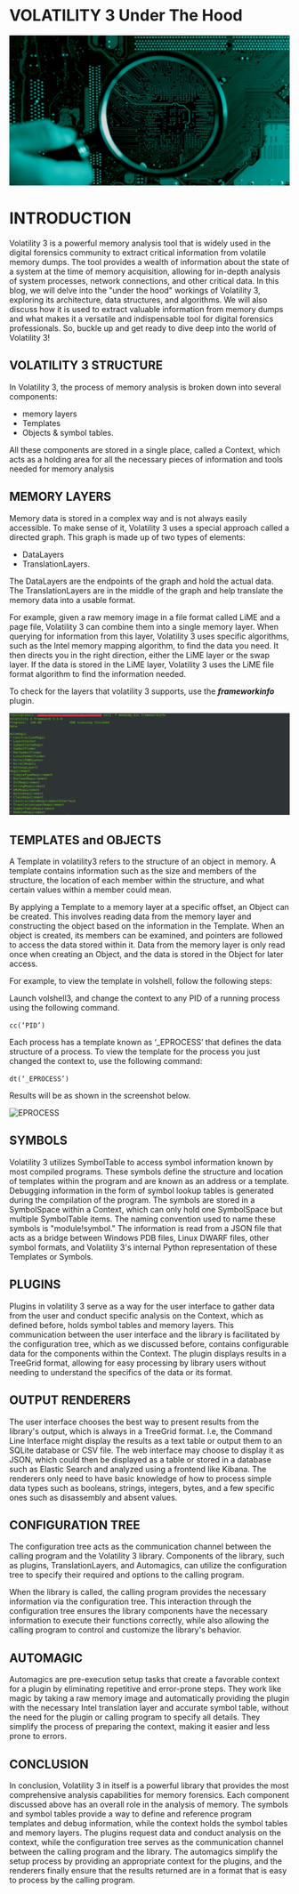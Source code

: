 # VOLATILITY 3 Under The Hood

![memory_forensics](/assets/images/favicon/shutterstock_562722673.jpg)

# INTRODUCTION

Volatility 3 is a powerful memory analysis tool that is widely used in the digital forensics community to extract critical information from volatile memory dumps. The tool provides a wealth of information about the state of a system at the time of memory acquisition, allowing for in-depth analysis of system processes, network connections, and other critical data. In this blog, we will delve into the "under the hood" workings of Volatility 3, exploring its architecture, data structures, and algorithms. We will also discuss how it is used to extract valuable information from memory dumps and what makes it a versatile and indispensable tool for digital forensics professionals. So, buckle up and get ready to dive deep into the world of Volatility 3! 


## VOLATILITY 3 STRUCTURE

 In Volatility 3, the process of memory analysis is broken down into several components:

* memory layers
* Templates
* Objects & symbol tables.

All these components are stored in a single place, called a Context, which acts as a holding area for all the necessary pieces of information and tools needed for memory analysis


## MEMORY LAYERS

Memory data is stored in a complex way and is not always easily accessible. To make sense of it, Volatility 3 uses a special approach called a directed graph. This graph is made up of two types of elements: 

* DataLayers
* TranslationLayers. 

The DataLayers are the endpoints of the graph and hold the actual data. The TranslationLayers are in the middle of the graph and help translate the memory data into a usable format.

For example, given a raw memory image in a file format called LiME and a page file, Volatility 3 can combine them into a single memory layer. When querying for information from this layer, Volatility 3 uses specific algorithms, such as the Intel memory mapping algorithm, to find the data you need. It then directs you in the right direction, either the LiME layer or the swap layer. If the data is stored in the LiME layer, Volatility 3 uses the LiME file format algorithm to find the information needed.

To check for the layers that volatility 3 supports, use the **_frameworkinfo_** plugin.

![framework_info](/assets/images/favicon/framework-info.png)


## TEMPLATES and OBJECTS

A Template in volatility3 refers to the structure of an object in memory. A template contains information such as the size and members of the structure, the location of each member within the structure, and what certain values within a member could mean.

By applying a Template to a memory layer at a specific offset, an Object can be created. This involves reading data from the memory layer and constructing the object based on the information in the Template. When an object is created,  its members can be examined, and pointers are followed to access the data stored within it. Data from the memory layer is only read once when creating an Object, and the data is stored in the Object for later access.

For example, to view the template in volshell, follow the following steps:

Launch volshell3, and change the context to any PID of a running process using the following  command.

```cc(‘PID’)```

Each process has a template known as ‘_EPROCESS’ that defines the data structure of a process. To view the template for the process you just changed the context to, use the following command:

```dt(‘_EPROCESS’)```

Results will be as shown in the screenshot below.

![EPROCESS](/assets/images/favicon/template.png)

## SYMBOLS

Volatility 3 utilizes SymbolTable to access symbol information known by most compiled programs. These symbols define the structure and location of templates within the program and are known as an address or a template. Debugging information in the form of symbol lookup tables is generated during the compilation of the program. The symbols are stored in a SymbolSpace within a Context, which can only hold one SymbolSpace but multiple SymbolTable items. The naming convention used to name these symbols is "module!symbol." The information is read from a JSON file that acts as a bridge between Windows PDB files, Linux DWARF files, other symbol formats, and Volatility 3's internal Python representation of  these Templates or Symbols.


## PLUGINS

Plugins in volatility 3 serve as a way for the user interface to gather data from the user and conduct specific analysis on the Context, which as defined before, holds symbol tables and memory layers. This communication between the user interface and the library is facilitated by the configuration tree, which as we discussed before, contains configurable data for the components within the Context. The plugin displays results in a TreeGrid format, allowing for easy processing by library users without needing to understand the specifics of the data or its format.


## OUTPUT RENDERERS

The user interface chooses the best way to present results from the library's output, which is always in a TreeGrid format. I.e, the Command Line Interface might display the results as a text table or output them to an SQLite database or CSV file. The web interface may choose to display it as JSON, which could then be displayed as a table or stored in a database such as Elastic Search and analyzed using a frontend like Kibana. The renderers only need to have basic knowledge of how to process simple data types such as booleans, strings, integers, bytes, and a few specific ones such as disassembly and absent values.


## CONFIGURATION TREE

The configuration tree acts as the communication channel between the calling program and the Volatility 3 library. Components of the library, such as plugins, TranslationLayers, and Automagics, can utilize the configuration tree to specify their required and options to the calling program. 

When the library is called, the calling program provides the necessary information via the configuration tree. This interaction through the configuration tree ensures the library components have the necessary information to execute their functions correctly, while also allowing the calling program to control and customize the library's behavior.


## AUTOMAGIC

Automagics are pre-execution setup tasks that create a favorable context for a plugin by eliminating repetitive and error-prone steps. They work like magic by taking a raw memory image and automatically providing the plugin with the necessary Intel translation layer and accurate symbol table, without the need for the plugin or calling program to specify all details. They simplify the process of preparing the context, making it easier and less prone to errors.

## CONCLUSION

In conclusion, Volatility 3 in itself is a powerful library that provides the most comprehensive analysis capabilities for memory forensics. Each component discussed above has an overall role in the analysis of memory. The symbols and symbol tables provide a way to define and reference program templates and debug information, while the context holds the symbol tables and memory layers. The plugins request data and conduct analysis on the context, while the configuration tree serves as the communication channel between the calling program and the library. The automagics simplify the setup process by providing an appropriate context for the plugins, and the renderers finally ensure that the results returned are in a format that is easy to process by the calling program.

